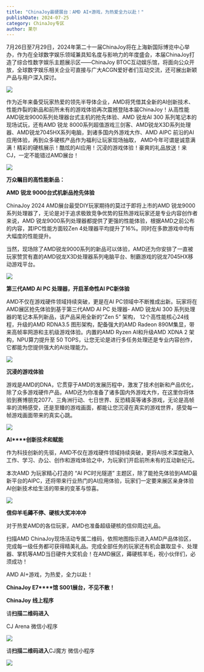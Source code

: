 ```yaml
---
title: "ChinaJoy最硬展台：AMD AI+游戏，为热爱全力以赴！"
publishDate: 2024-07-25
category: ChinaJoy专区
author: 莱尔
---
```


7月26日至7月29日，2024年第二十一届ChinaJoy将在上海新国际博览中心举办，作为在全球数字娱乐领域兼具知名度与影响力的年度盛会，本届ChinaJoy打造了综合性数字娱乐主题展示区——ChinaJoy BTOC互动娱乐馆，将面向公众开放，全球数字娱乐相关企业可直接与广大ACGN爱好者们互动交流，还可展出新颖产品与用户深入探讨。

![](https://ec-net-1251389766.cos.ap-shanghai.myqcloud.com/wp-content/uploads/2024/07/20240725224650620.png)

作为近年来备受玩家热爱的领先半导体企业，AMD将凭借其全新的AI创新技术、性能炸裂的新品和前所未有的游戏体验再次震撼登陆本届ChinaJoy！从高性能AMD锐龙9000系列处理器台式主机的抢先体验、AMD 锐龙AI 300 系列笔记本的现场试玩，还有AMD 锐龙 8000系列超值游戏三剑客、AMD锐龙X3D系列处理器、AMD锐龙7045HX系列电脑，到诸多国内外游戏大作、AMD AIPC 前沿的AI应用体验，再到众多硬核产品作为福利让玩家现场抽取， AMD今年可谓是诚意满满！精彩的硬核展示！酷炫的AI应用！沉浸的游戏体验！豪爽的礼品放送！来CJ，一定不能错过AMD展台！

![](https://ec-net-1251389766.cos.ap-shanghai.myqcloud.com/wp-content/uploads/2024/07/20240725224655298.png)

**万众瞩目的高性能新品：**

**AMD** **锐龙 9000台式机新品抢先体验**

ChinaJoy 2024 AMD展台最受DIY玩家期待的莫过于即将上市的AMD 锐龙9000系列处理器了，无论是对于追求极致竞争优势的狂热游戏玩家还是专业内容创作者来说，AMD 锐龙9000系列处理器都提供了更强的性能体验，根据AMD之前公布的内容，其IPC性能方面较Zen 4处理器平均提升了16%。同时在多款游戏中均有大幅度的性能提升。

当然，现场除了AMD锐龙9000系列的新品可以体验，AMD还为你安排了一直被玩家赞赏有嘉的AMD锐龙X3D处理器系列电脑平台、制霸游戏的锐龙7045HX移动游戏平台。

![](https://ec-net-1251389766.cos.ap-shanghai.myqcloud.com/wp-content/uploads/2024/07/20240725224658607.png)

**第三代AMD AI PC 处理器，开启革命性AI PC新体验**

AMD不仅在游戏硬件领域持续突破，更是在AI PC领域中不断推成出新。玩家将在AMD展区抢先体验到基于第三代AMD AI PC 处理器- AMD 锐龙AI 300 系列处理器的笔记本系列新品，该产品采用全新的“Zen 5” 架构， 12个高性能核心24线程，升级的AMD RDNA3.5 图形架构，配备强大的AMD Radeon 890M集显，带来高帧率网游和主机级游戏体验。内置的AMD Ryzen AI和升级AMD XDNA 2 架构，NPU算力提升至 50 TOPS，让您无论是进行多任务处理还是专业内容创作，它都能为您提供强大的AI处理能力。

![](https://ec-net-1251389766.cos.ap-shanghai.myqcloud.com/wp-content/uploads/2024/07/20240725224702730.png)

**沉浸的游戏体验**

游戏是AMD的DNA，它贯穿于AMD的发展历程中，激发了技术创新和产品优化，除了众多游戏硬件产品，AMD还为你准备了诸多国内外游戏大作，在这里你将体验到赛博朋克2077、三角洲行动、七日世界、反恐精英等诸多游戏，无论是高帧率的流畅感受，还是至臻的游戏画面，都能让您沉浸在真实的游戏世界，感受每一帧游戏画面带来的真实心跳。

![](blob:https://www.easecation.net/5d1c4a93-f0c0-4505-8bc1-aa1315da6f75)

**AI****创新技术和赋能**

作为科技创新的先驱，AMD不仅在游戏硬件领域持续突破，更将AI技术深度融入工作、学习、办公、创作和游戏体验之中，为玩家们开启前所未有的互动新纪元。

本次AMD 为玩家精心打造的 “AI PC时光隧道” 主题区，除了能抢先体验到AMD最新平台的AIPC，还将带来行业热门的AI应用体验，玩家们一定要来展区亲身体验AI创新技术给生活的带来的变革与惊喜。

![](https://ec-net-1251389766.cos.ap-shanghai.myqcloud.com/wp-content/uploads/2024/07/20240725224709167.png)

**信仰羊毛薅不停、硬核大奖冲冲冲**

对于热爱AMD的各位玩家，AMD也准备超级硬核的信仰周边礼品。

扫描AMD ChinaJoy现场活动专属二维码，依照地图指示进入AMD产品体验区，完成每一级任务都可获得精美礼品。完成全部任务的玩家还有机会赢取显卡、处理器、掌机等AMD当日硬件大奖机会！在AMD展区，薅硬核羊毛，祝小伙伴们，必须成功！

AMD AI+游戏，为热爱，全力以赴！

**ChinaJoy E7****馆 S001展台，不见不散！**

**ChinaJoy** **线上程序**

  
请**扫描二维码进入**

CJ Arena 微信小程序

![](https://ec-net-1251389766.cos.ap-shanghai.myqcloud.com/wp-content/uploads/2024/07/20240725224730160.png)

  
请**扫描二维码进入**CJ魔方 微信小程序  

![](https://ec-net-1251389766.cos.ap-shanghai.myqcloud.com/wp-content/uploads/2024/07/20240725224732455.png)
